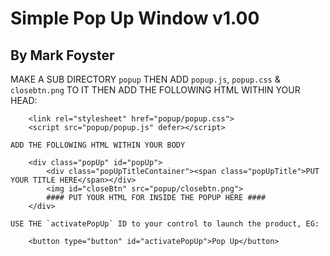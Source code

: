 
# Simple Pop Up Window v1.00           
## By Mark Foyster                 
   

 MAKE A SUB DIRECTORY `popup` THEN ADD `popup.js`, `popup.css` & `closebtn.png` TO IT
    THEN ADD THE FOLLOWING HTML WITHIN YOUR HEAD:
    
```
    <link rel="stylesheet" href="popup/popup.css">
    <script src="popup/popup.js" defer></script>
```
    
    ADD THE FOLLOWING HTML WITHIN YOUR BODY

```
    <div class="popUp" id="popUp">
        <div class="popUpTitleContainer"><span class="popUpTitle">PUT YOUR TITLE HERE</span></div>
        <img id="closeBtn" src="popup/closebtn.png">
        #### PUT YOUR HTML FOR INSIDE THE POPUP HERE ####
    </div>
 ```  
    USE THE `activatePopUp` ID to your control to launch the product, EG:
```
    <button type="button" id="activatePopUp">Pop Up</button>
```